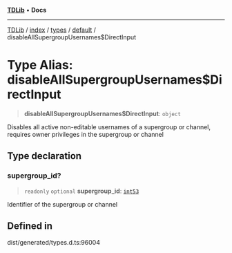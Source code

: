 [**TDLib**](../../../../../../README.md) • **Docs**

***

[TDLib](../../../../../../modules.md) / [index](../../../../../README.md) / [types](../../../README.md) / [default](../README.md) / disableAllSupergroupUsernames$DirectInput

# Type Alias: disableAllSupergroupUsernames$DirectInput

> **disableAllSupergroupUsernames$DirectInput**: `object`

Disables all active non-editable usernames of a supergroup or channel, requires owner privileges in the supergroup or channel

## Type declaration

### supergroup\_id?

> `readonly` `optional` **supergroup\_id**: [`int53`](int53-1.md)

Identifier of the supergroup or channel

## Defined in

dist/generated/types.d.ts:96004
